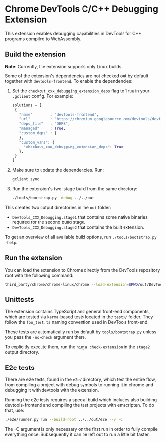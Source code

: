 # Chrome DevTools C/C++ Debugging Extension

This extension enables debugging capabilities in DevTools for C++ programs compiled to WebAssembly.

## Build the extension

**Note**: Currently, the extension supports only Linux builds.

Some of the extension's dependencies are not checked out by default together with `devtools-frontend`.
To enable the dependencies:

1. Set the `checkout_cxx_debugging_extension_deps` flag to `True` in your `.gclient` config.
   For example:

   ```python
   solutions = [
    {
      "name"        : "devtools-frontend",
      "url"         : "https://chromium.googlesource.com/devtools/devtools-frontend",
      "deps_file"   : "DEPS",
      "managed"     : True,
      "custom_deps" : {
      },
      "custom_vars": {
        "checkout_cxx_debugging_extension_deps": True
      },
    }
   ]
   ```

2. Make sure to update the dependencies. Run:

   ```bash
   gclient sync
   ```

3. Run the extension's two-stage build from the same directory:

   ```bash
   ./tools/bootstrap.py -debug ../../out
   ```

This creates two output directories in the `out` folder:

- `DevTools_CXX_Debugging.stage1` that contains some native binaries required for the second build stage.
- `DevTools_CXX_Debugging.stage2` that contains the built extension.

To get an overview of all available build options, run `./tools/bootstrap.py -help`.

## Run the extension

You can load the extension to Chrome directly from the DevTools repository root with the following command:

```bash
third_party/chrome/chrome-linux/chrome --load-extension=$PWD/out/DevTools_CXX_Debugging.stage2/src
```

## Unittests

The extension contains TypeScript and general front-end components, which are tested via
`karma`-based tests located in the `tests/` folder. They follow the `foo_test.ts` naming convention used in DevTools front-end.

These tests are automatically run by default by `tools/bootstrap.py` unless you pass the `-no-check`
argument there.

To explicitly execute them, run the `ninja check-extension` in the `stage2` output directory.

## E2e tests

There are e2e tests, found in the `e2e/` directory, which test the entire flow, from compiling a project with debug
symbols to running it in chrome and debugging it with devtools with the extension.

Running the e2e tests requires a special build which includes also building devtools-frontend and compiling the test
projects with emscripten. To do that, use:

```bash
./e2e/runner.py run --build-root ../../out/e2e --v -C
```

The -C argument is only necessary on the first run in order to fully compile everything once. Subsequently it can be
left out to run a little bit faster.
